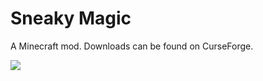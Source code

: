 # Sneaky Magic

A Minecraft mod. Downloads can be found on CurseForge.

![](https://i.imgur.com/8t9e6Y3.png)